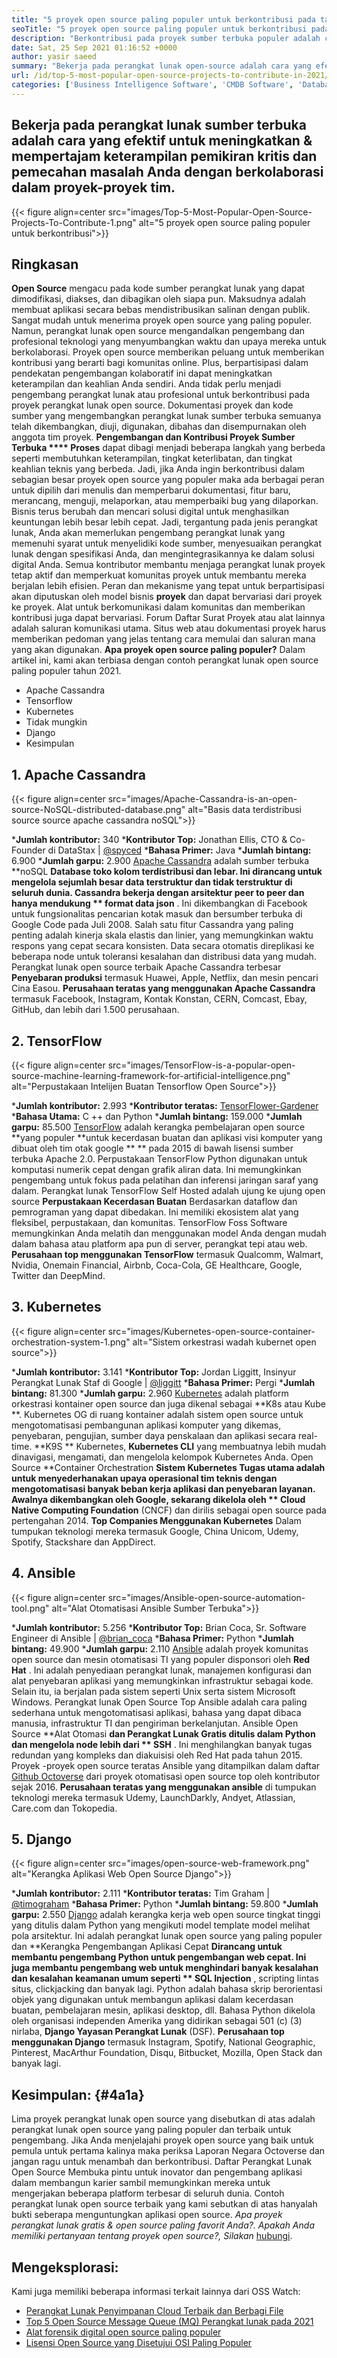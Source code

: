 ```yaml
---
title: "5 proyek open source paling populer untuk berkontribusi pada tahun 2021" 
seoTitle: "5 proyek open source paling populer untuk berkontribusi pada tahun 2021" 
description: "Berkontribusi pada proyek sumber terbuka populer adalah cara yang efektif untuk meningkatkan keterampilan pemecahan masalah Anda dengan berkolaborasi dalam proyek tim." 
date: Sat, 25 Sep 2021 01:16:52 +0000
author: yasir saeed
summary: "Bekerja pada perangkat lunak open-source adalah cara yang efektif untuk meningkatkan & amp; Tajam pemikiran kritis dan keterampilan pemecahan masalah Anda dengan berkolaborasi dalam proyek tim." 
url: /id/top-5-most-popular-open-source-projects-to-contribute-in-2021/
categories: ['Business Intelligence Software', 'CMDB Software', 'Database Management Software', 'Deployment Tools', 'Learning Management System', 'Rapid Application Development', 'Software Development']
---
```


## Bekerja pada perangkat lunak sumber terbuka adalah cara yang efektif untuk meningkatkan & mempertajam keterampilan pemikiran kritis dan pemecahan masalah Anda dengan berkolaborasi dalam proyek-proyek tim.

{{< figure align=center src="images/Top-5-Most-Popular-Open-Source-Projects-To-Contribute-1.png" alt="5 proyek open source paling populer untuk berkontribusi">}}


## **Ringkasan**
**Open Source**  mengacu pada kode sumber perangkat lunak yang dapat dimodifikasi, diakses, dan dibagikan oleh siapa pun. Maksudnya adalah membuat aplikasi secara bebas mendistribusikan salinan dengan publik. Sangat mudah untuk menerima proyek open source yang paling populer. Namun, perangkat lunak open source mengandalkan pengembang dan profesional teknologi yang menyumbangkan waktu dan upaya mereka untuk berkolaborasi. Proyek open source memberikan peluang untuk memberikan kontribusi yang berarti bagi komunitas online. Plus, berpartisipasi dalam pendekatan pengembangan kolaboratif ini dapat meningkatkan keterampilan dan keahlian Anda sendiri.
Anda tidak perlu menjadi pengembang perangkat lunak atau profesional untuk berkontribusi pada proyek perangkat lunak open source. Dokumentasi proyek dan kode sumber yang mengembangkan perangkat lunak sumber terbuka semuanya telah dikembangkan, diuji, digunakan, dibahas dan disempurnakan oleh anggota tim proyek. **Pengembangan dan Kontribusi Proyek Sumber Terbuka  ****  Proses**  dapat dibagi menjadi beberapa langkah yang berbeda seperti membutuhkan keterampilan, tingkat keterlibatan, dan tingkat keahlian teknis yang berbeda. Jadi, jika Anda ingin berkontribusi dalam sebagian besar proyek open source yang populer maka ada berbagai peran untuk dipilih dari menulis dan memperbarui dokumentasi, fitur baru, merancang, menguji, melaporkan, atau memperbaiki bug yang dilaporkan.
Bisnis terus berubah dan mencari solusi digital untuk menghasilkan keuntungan lebih besar lebih cepat. Jadi, tergantung pada jenis perangkat lunak, Anda akan memerlukan pengembang perangkat lunak yang memenuhi syarat untuk menyelidiki kode sumber, menyesuaikan perangkat lunak dengan spesifikasi Anda, dan mengintegrasikannya ke dalam solusi digital Anda. Semua kontributor membantu menjaga perangkat lunak proyek tetap aktif dan memperkuat komunitas proyek untuk membantu mereka berjalan lebih efisien. Peran dan mekanisme yang tepat untuk berpartisipasi akan diputuskan oleh model bisnis **proyek**  dan dapat bervariasi dari proyek ke proyek. Alat untuk berkomunikasi dalam komunitas dan memberikan kontribusi juga dapat bervariasi. Forum Daftar Surat Proyek atau alat lainnya adalah saluran komunikasi utama. Situs web atau dokumentasi proyek harus memberikan pedoman yang jelas tentang cara memulai dan saluran mana yang akan digunakan.
**Apa proyek open source paling populer?**  Dalam artikel ini, kami akan terbiasa dengan contoh perangkat lunak open source paling populer tahun 2021.
  * Apache Cassandra
  * Tensorflow
  * Kubernetes
  * Tidak mungkin
  * Django
  * Kesimpulan

## 1. Apache Cassandra

{{< figure align=center src="images/Apache-Cassandra-is-an-open-source-NoSQL-distributed-database.png" alt="Basis data terdistribusi source source apache cassandra noSQL">}}

  ***Jumlah kontributor:**  340
  ***Kontributor Top:**  Jonathan Ellis, CTO & Co-Founder di DataStax | [@spyced][1]
  ***Bahasa Primer:**  Java
  ***Jumlah bintang:**  6.900
  ***Jumlah garpu:**  2.900
[Apache Cassandra][2] adalah sumber terbuka **noSQL  **Database toko kolom terdistribusi dan lebar. Ini dirancang untuk mengelola sejumlah besar data terstruktur dan tidak terstruktur di seluruh dunia. Cassandra bekerja dengan arsitektur peer to peer dan hanya mendukung **  format data json** . Ini dikembangkan di Facebook untuk fungsionalitas pencarian kotak masuk dan bersumber terbuka di Google Code pada Juli 2008.
Salah satu fitur Cassandra yang paling penting adalah kinerja skala elastis dan linier, yang memungkinkan waktu respons yang cepat secara konsisten. Data secara otomatis direplikasi ke beberapa node untuk toleransi kesalahan dan distribusi data yang mudah. Perangkat lunak open source terbaik Apache Cassandra terbesar **Penyebaran produksi**  termasuk Huawei, Apple, Netflix, dan mesin pencari Cina Easou.
**Perusahaan teratas yang menggunakan Apache Cassandra**  termasuk Facebook, Instagram, Kontak Konstan, CERN, Comcast, Ebay, GitHub, dan lebih dari 1.500 perusahaan.

## 2. TensorFlow

{{< figure align=center src="images/TensorFlow-is-a-popular-open-source-machine-learning-framework-for-artificial-intelligence.png" alt="Perpustakaan Intelijen Buatan Tensorflow Open Source">}}

  ***Jumlah kontributor:**  2.993
  ***Kontributor teratas:**  [TensorFlower-Gardener][3]
  ***Bahasa Utama:**  C ++ dan Python
  ***Jumlah bintang:**  159.000
  ***Jumlah garpu:**  85.500
[TensorFlow][4] adalah kerangka pembelajaran open source **yang populer  **untuk kecerdasan buatan dan aplikasi visi komputer yang dibuat oleh tim otak google ** **  pada 2015 di bawah lisensi sumber terbuka Apache 2.0. Perpustakaan TensorFlow Python digunakan untuk komputasi numerik cepat dengan grafik aliran data. Ini memungkinkan pengembang untuk fokus pada pelatihan dan inferensi jaringan saraf yang dalam.
Perangkat lunak TensorFlow Self Hosted adalah ujung ke ujung open source **Perpustakaan Kecerdasan Buatan**  Berdasarkan dataflow dan pemrograman yang dapat dibedakan. Ini memiliki ekosistem alat yang fleksibel, perpustakaan, dan komunitas. TensorFlow Foss Software memungkinkan Anda melatih dan menggunakan model Anda dengan mudah dalam bahasa atau platform apa pun di server, perangkat tepi atau web.
**Perusahaan top menggunakan TensorFlow**  termasuk Qualcomm, Walmart, Nvidia, Onemain Financial, Airbnb, Coca-Cola, GE Healthcare, Google, Twitter dan DeepMind.

## 3. Kubernetes

{{< figure align=center src="images/Kubernetes-open-source-container-orchestration-system-1.png" alt="Sistem orkestrasi wadah kubernet open source">}}

  ***Jumlah kontributor:**  3.141
  ***Kontributor Top:**  Jordan Liggitt, Insinyur Perangkat Lunak Staf di Google | [@liggitt][5]
  ***Bahasa Primer:**  Pergi
  ***Jumlah bintang:**  81.300
  ***Jumlah garpu:**  2.960
[Kubernetes][6] adalah platform orkestrasi kontainer open source dan juga dikenal sebagai **K8s atau Kube **. Kubernetes OG di ruang kontainer adalah sistem open source untuk mengotomatisasi pembangunan aplikasi komputer yang dikemas, penyebaran, pengujian, sumber daya penskalaan dan aplikasi secara real-time.  **K9S **  Kubernetes,  **Kubernetes CLI**   yang membuatnya lebih mudah dinavigasi, mengamati, dan mengelola kelompok Kubernetes Anda.
Open Source **Container Orchestration  **Sistem Kubernetes Tugas utama adalah untuk menyederhanakan upaya operasional tim teknis dengan mengotomatisasi banyak beban kerja aplikasi dan penyebaran layanan. Awalnya dikembangkan oleh Google, sekarang dikelola oleh **  Cloud Native Computing Foundation**  (CNCF) dan dirilis sebagai open source pada pertengahan 2014.
**Top Companies Menggunakan Kubernetes**  Dalam tumpukan teknologi mereka termasuk Google, China Unicom, Udemy, Spotify, Stackshare dan AppDirect.

## 4. Ansible

{{< figure align=center src="images/Ansible-open-source-automation-tool.png" alt="Alat Otomatisasi Ansible Sumber Terbuka">}}

  ***Jumlah kontributor:**  5.256
  ***Kontributor Top:**  Brian Coca, Sr. Software Engineer di Ansible | [@brian_coca][7]
  ***Bahasa Primer:**  Python
  ***Jumlah bintang:**  49.900
  ***Jumlah garpu:**  2.110
[Ansible][8] adalah proyek komunitas open source dan mesin otomatisasi TI yang populer disponsori oleh **Red Hat** . Ini adalah penyediaan perangkat lunak, manajemen konfigurasi dan alat penyebaran aplikasi yang memungkinkan infrastruktur sebagai kode. Selain itu, ia berjalan pada sistem seperti Unix serta sistem Microsoft Windows. Perangkat lunak Open Source Top Ansible adalah cara paling sederhana untuk mengotomatisasi aplikasi, bahasa yang dapat dibaca manusia, infrastruktur TI dan pengiriman berkelanjutan.
Ansible Open Source **Alat Otomasi  **dan Perangkat Lunak Gratis ditulis dalam Python dan mengelola node lebih dari **  SSH** . Ini menghilangkan banyak tugas redundan yang kompleks dan diakuisisi oleh Red Hat pada tahun 2015. Proyek -proyek open source teratas Ansible yang ditampilkan dalam daftar [Github Octoverse][9] dari proyek otomatisasi open source top oleh kontributor sejak 2016.
**Perusahaan teratas yang menggunakan ansible**  di tumpukan teknologi mereka termasuk Udemy, LaunchDarkly, Andyet, Atlassian, Care.com dan Tokopedia.

## 5. Django

{{< figure align=center src="images/open-source-web-framework.png" alt="Kerangka Aplikasi Web Open Source Django">}}

  ***Jumlah kontributor:**  2.111
  ***Kontributor teratas:**  Tim Graham | [@timograham][10]
  ***Bahasa Primer:**  Python
  ***Jumlah bintang:**  59.800
  ***Jumlah garpu:**  2.550
[Django][11] adalah kerangka kerja web open source tingkat tinggi yang ditulis dalam Python yang mengikuti model template model melihat pola arsitektur. Ini adalah perangkat lunak open source yang paling populer dan **Kerangka Pengembangan Aplikasi Cepat  **Dirancang untuk membantu pengembang Python untuk pengembangan web cepat. Ini juga membantu pengembang web untuk menghindari banyak kesalahan dan kesalahan keamanan umum seperti **  SQL Injection** , scripting lintas situs, clickjacking dan banyak lagi.
Python adalah bahasa skrip berorientasi objek yang digunakan untuk membangun aplikasi dalam kecerdasan buatan, pembelajaran mesin, aplikasi desktop, dll. Bahasa Python dikelola oleh organisasi independen Amerika yang didirikan sebagai 501 (c) (3) nirlaba, **Django Yayasan Perangkat Lunak**  (DSF).
**Perusahaan top menggunakan Django**  termasuk Instagram, Spotify, National Geographic, Pinterest, MacArthur Foundation, Disqu, Bitbucket, Mozilla, Open Stack dan banyak lagi.

## **Kesimpulan:**    {#4a1a}
Lima proyek perangkat lunak open source yang disebutkan di atas adalah perangkat lunak open source yang paling populer dan terbaik untuk pengembang. Jika Anda menjelajahi proyek open source yang baik untuk pemula untuk pertama kalinya maka periksa Laporan Negara Octoverse dan jangan ragu untuk menambah dan berkontribusi. Daftar Perangkat Lunak Open Source Membuka pintu untuk inovator dan pengembang aplikasi dalam membangun karier sambil memungkinkan mereka untuk mengerjakan beberapa platform terbesar di seluruh dunia. Contoh perangkat lunak open source terbaik yang kami sebutkan di atas hanyalah bukti seberapa menguntungkan aplikasi open source.
_Apa proyek perangkat lunak gratis & open source paling favorit Anda?. Apakah Anda memiliki pertanyaan tentang proyek open source?, Silakan_ [hubungi][12].

## Mengeksplorasi:
Kami juga memiliki beberapa informasi terkait lainnya dari OSS Watch:
  * [Perangkat Lunak Penyimpanan Cloud Terbaik dan Berbagi File][13]
  * [Top 5 Open Source Message Queue (MQ) Perangkat lunak pada 2021][14]
  * [Alat forensik digital open source paling populer][15]
  * [Lisensi Open Source yang Disetujui OSI Paling Populer][16]

  
[1]: https://twitter.com/spyced?lang=en
[2]: https://cassandra.apache.org/
[3]: https://github.com/tensorflower-gardener
[4]: https://www.tensorflow.org/
[5]: https://twitter.com/liggitt?lang=en
[6]: https://kubernetes.io/
[7]: https://twitter.com/brian_coca?lang=en
[8]: https://www.ansible.com/
[9]: https://octoverse.github.com/#top-and-trending-projects
[10]: https://twitter.com/timograham?lang=en
[11]: https://www.djangoproject.com/
[12]: mailto:yasir.saeed@aspose.com
[13]: https://products.containerize.com/backup-and-sync/
[14]: https://blog.containerize.com/message-queue-software/top-5-open-source-message-queue-software-in-2021/
[15]: https://blog.containerize.com/digital-forensic-tools/top-5-open-source-digital-forensic-tools-in-2021/
[16]: https://blog.containerize.com/licenses-standards/top-5-most-popular-osi-approved-open-source-licenses-of-2021/
